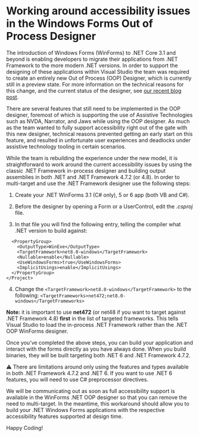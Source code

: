 # Working around accessibility issues in the Windows Forms Out of Process Designer

The introduction of Windows Forms (WinForms) to .NET Core 3.1 and beyond is enabling developers to migrate their  applications from .NET Framework to the more modern .NET versions. In order to support the designing of these applications within Visual Studio the team was required to create an entirely new Out of Process (OOP) Designer, which is currently still in a preview state. For more information on the technical reasons for this change, and the current status of the designer, see [our recent blog post](https://devblogs.microsoft.com/dotnet/state-of-the-windows-forms-designer-for-net-applications/).

There are several features that still need to be implemented in the OOP designer, foremost of which is supporting the use of Assistive Technologies such as NVDA, Narrator, and Jaws while using the OOP designer. As much as the team wanted to fully support accessibility right out of the gate with this new designer, technical reasons prevented getting an early start on this feature, and resulted in unfortunate user experiences and deadlocks under assistive technology tooling in certain scenarios.

While the team is rebuilding the experience under the new model, it is straightforward to work around the current accessibility issues by using the classic .NET Framework in-process designer and building output assemblies in both .NET and .NET Framework 4.7.2 (or 4.8). In order to multi-target and use the .NET Framework designer use the following steps:

1.  Create your .NET WinForms 3.1 (C\# only), 5 or 6 app (both VB and C\#).

2.  Before the designer by opening a Form or a UserControl, edit the *.csproj*
    file.

3.  In that file you will find the following entry, telling the compiler what
    .NET version to build against:

```<Project Sdk="Microsoft.NET.Sdk">
  <PropertyGroup>
    <OutputType>WinExe</OutputType>
    <TargetFramework>net8.0-windows</TargetFramework>
    <Nullable>enable</Nullable>
    <UseWindowsForms>true</UseWindowsForms>
    <ImplicitUsings>enable</ImplicitUsings>
  </PropertyGroup>
</Project>
```
4.  Change the `<TargetFramework>net8.0-windows</TargetFramework>` to the following: `<TargetFrameworks>net472;net8.0-windows</TargetFrameworks>`

**Note:** it is important to use **net472** (or net48 if you want to target against .NET Framework 4.8) **first** in the  list of targeted frameworks. This tells Visual Studio to load the in-process .NET Framework rather than the .NET OOP WinForms designer.

Once you’ve completed the above steps, you can build your application and interact with the forms directly as you have always done. When you build binaries, they will be built targeting both .NET 6 and .NET Framework 4.7.2. 

:warning: There are limitations around only using the features and types available in both .NET Framework 4.7.2 and .NET 6. If you want to use .NET 6 features, you will need to use C\# preprocessor directives.

We will be communicating out as soon as full accessibility support is available in the WinForms .NET OOP designer so that you can remove the need to multi-target. In the meantime, this workaround should allow you to build your .NET Windows Forms  applications with the respective accessibility features supported at design time.

Happy Coding!
